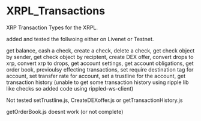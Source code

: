 # XRPL_Transactions
XRP Transaction Types for the XRPL.

added and tested the follwoing either on Livenet or Testnet.

get balance,
cash a check,
create a check,
delete a check,
get check object by sender,
get check object by reciptent,
create DEX offer,
convert drops to xrp,
convert xrp to drops,
get account settings,
get account obligations,
get order book,
previoulsy effecting transactions,
set require destination tag for account,
set transfer rate for account,
set a trustline for the account,
get transaction history (unable to get some transaction history using ripple lib like checks so added code using rippled-ws-client)

Not tested setTrustline.js, CreateDEXoffer.js or getTransactionHistory.js

getOrderBook.js doesnt work (or not complete)

